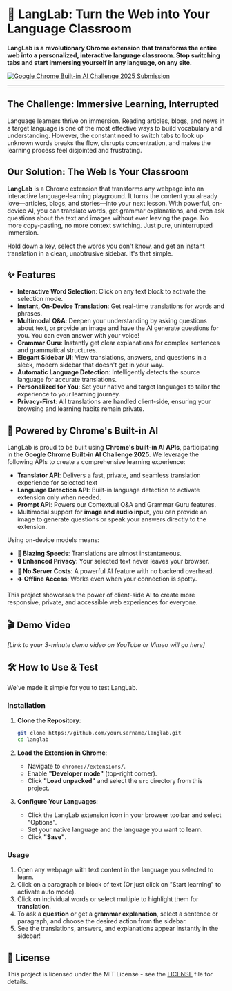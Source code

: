 # 🚀 LangLab: Turn the Web into Your Language Classroom

**LangLab is a revolutionary Chrome extension that transforms the entire web into a personalized, interactive language classroom. Stop switching tabs and start immersing yourself in any language, on any site.**

[![Google Chrome Built-in AI Challenge 2025 Submission](https://img.shields.io/badge/Google%20Chrome%20AI%20Challenge-2025-blueviolet)](https://googlechromeai2025.devpost.com/)

---

## The Challenge: Immersive Learning, Interrupted

Language learners thrive on immersion. Reading articles, blogs, and news in a target language is one of the most effective ways to build vocabulary and understanding. However, the constant need to switch tabs to look up unknown words breaks the flow, disrupts concentration, and makes the learning process feel disjointed and frustrating.

## Our Solution: The Web Is Your Classroom

**LangLab** is a Chrome extension that transforms any webpage into an interactive language-learning playground. It turns the content you already love—articles, blogs, and stories—into your next lesson. With powerful, on-device AI, you can translate words, get grammar explanations, and even ask questions about the text and images without ever leaving the page. No more copy-pasting, no more context switching. Just pure, uninterrupted immersion.

Hold down a key, select the words you don't know, and get an instant translation in a clean, unobtrusive sidebar. It's that simple.

## ✨ Features

-   **Interactive Word Selection**: Click on any text block to activate the selection mode.
-   **Instant, On-Device Translation**: Get real-time translations for words and phrases.
-   **Multimodal Q&A**: Deepen your understanding by asking questions about text, or provide an image and have the AI generate questions for you. You can even answer with your voice!
-   **Grammar Guru**: Instantly get clear explanations for complex sentences and grammatical structures.
-   **Elegant Sidebar UI**: View translations, answers, and questions in a sleek, modern sidebar that doesn't get in your way.
-   **Automatic Language Detection**: Intelligently detects the source language for accurate translations.
-   **Personalized for You**: Set your native and target languages to tailor the experience to your learning journey.
-   **Privacy-First**: All translations are handled client-side, ensuring your browsing and learning habits remain private.

## 🧠 Powered by Chrome's Built-in AI

LangLab is proud to be built using **Chrome's built-in AI APIs**, participating in the **Google Chrome Built-in AI Challenge 2025**. We leverage the following APIs to create a comprehensive learning experience:

-   **Translator API**: Delivers a fast, private, and seamless translation experience for selected text
- **Language Detection API**: Built-in language detection to activate extension only when needed.
-   **Prompt API**: Powers our Contextual Q&A and Grammar Guru features. 
   - Multimodal support for **image and audio input**, you can provide an image to generate questions or speak your answers directly to the extension.

Using on-device models means:
-   **🚀 Blazing Speeds**: Translations are almost instantaneous.
-   **🔒 Enhanced Privacy**: Your selected text never leaves your browser.
-   **💸 No Server Costs**: A powerful AI feature with no backend overhead.
-   **✈️ Offline Access**: Works even when your connection is spotty.

This project showcases the power of client-side AI to create more responsive, private, and accessible web experiences for everyone.

## 🎬 Demo Video

*[Link to your 3-minute demo video on YouTube or Vimeo will go here]*

## 🛠️ How to Use & Test

We've made it simple for you to test LangLab.

### Installation

1.  **Clone the Repository**:
    ```bash
    git clone https://github.com/yourusername/langlab.git
    cd langlab
    ```
2.  **Load the Extension in Chrome**:
    -   Navigate to `chrome://extensions/`.
    -   Enable **"Developer mode"** (top-right corner).
    -   Click **"Load unpacked"** and select the `src` directory from this project.

3.  **Configure Your Languages**:
    -   Click the LangLab extension icon in your browser toolbar and select "Options".
    -   Set your native language and the language you want to learn.
    -   Click **"Save"**.

### Usage

1.  Open any webpage with text content in the language you selected to learn.
2.  Click on a paragraph or block of text (Or just click on "Start learning" to activate auto mode).
3.  Click on individual words or select multiple to highlight them for **translation**.
4.  To ask a **question** or get a **grammar explanation**, select a sentence or paragraph, and choose the desired action from the sidebar.
5.  See the translations, answers, and explanations appear instantly in the sidebar!

## 📜 License

This project is licensed under the MIT License - see the [LICENSE](LICENSE) file for details.
